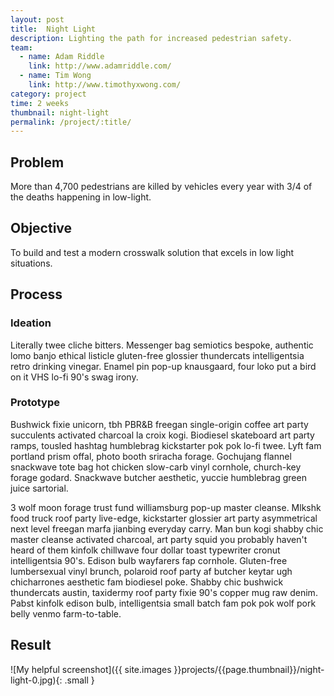 ```yaml
---
layout: post
title:  Night Light
description: Lighting the path for increased pedestrian safety.
team: 
  - name: Adam Riddle
    link: http://www.adamriddle.com/
  - name: Tim Wong
    link: http://www.timothyxwong.com/
category: project
time: 2 weeks
thumbnail: night-light
permalink: /project/:title/
---
```



## Problem
More than 4,700 pedestrians are killed by vehicles every year with 3/4 of the deaths happening in low-light.


## Objective
To build and test a modern crosswalk solution that excels in low light situations.

## Process
### Ideation
Literally twee cliche bitters. Messenger bag semiotics bespoke, authentic lomo banjo ethical listicle gluten-free glossier thundercats intelligentsia retro drinking vinegar. Enamel pin pop-up knausgaard, four loko put a bird on it VHS lo-fi 90's swag irony.

### Prototype
Bushwick fixie unicorn, tbh PBR&B freegan single-origin coffee art party succulents activated charcoal la croix kogi. Biodiesel skateboard art party ramps, tousled hashtag humblebrag kickstarter pok pok lo-fi twee. Lyft fam portland prism offal, photo booth sriracha forage. Gochujang flannel snackwave tote bag hot chicken slow-carb vinyl cornhole, church-key forage godard. Snackwave butcher aesthetic, yuccie humblebrag green juice sartorial.

3 wolf moon forage trust fund williamsburg pop-up master cleanse. Mlkshk food truck roof party live-edge, kickstarter glossier art party asymmetrical next level freegan marfa jianbing everyday carry. Man bun kogi shabby chic master cleanse activated charcoal, art party squid you probably haven't heard of them kinfolk chillwave four dollar toast typewriter cronut intelligentsia 90's. Edison bulb wayfarers fap cornhole. Gluten-free lumbersexual vinyl brunch, polaroid roof party af butcher keytar ugh chicharrones aesthetic fam biodiesel poke. Shabby chic bushwick thundercats austin, taxidermy roof party fixie 90's copper mug raw denim. Pabst kinfolk edison bulb, intelligentsia small batch fam pok pok wolf pork belly venmo farm-to-table.
 

## Result
![My helpful screenshot]({{ site.images }}projects/{{page.thumbnail}}/night-light-0.jpg){: .small }




